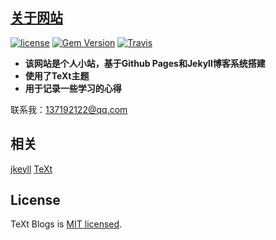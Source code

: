 ## [关于网站](https://github.com/kitian616/jekyll-TeXt-theme)

[![license](https://img.shields.io/github/license/kitian616/jekyll-TeXt-theme.svg)](https://github.com/kitian616/jekyll-TeXt-theme/blob/master/LICENSE)
[![Gem Version](https://img.shields.io/gem/v/jekyll-text-theme.svg)](https://github.com/kitian616/jekyll-TeXt-theme/releases)
[![Travis](https://img.shields.io/travis/kitian616/jekyll-TeXt-theme.svg)](https://travis-ci.org/kitian616/jekyll-TeXt-theme)

* **该网站是个人小站，基于Github Pages和Jekyll博客系统搭建**
* **使用了TeXt主题**
* **用于记录一些学习的心得**

联系我：<137192122@qq.com>

## 相关
[jkeyll](https://jekyllrb.com/ "jetyll")
[TeXt](https://tianqi.name/jekyll-TeXt-theme/docs/zh/quick-start "快速搭建博客")

## License

TeXt Blogs is [MIT licensed]().
